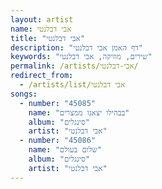 ```yaml
---
layout: artist
name: אבי דבלנטי
title: "אבי דבלנטי"
description: "דף האמן אבי דבלנטי"
keywords: "שירים, מוזיקה, אבי דבלנטי"
permalink: /artists/אבי-דבלנטי/
redirect_from:
  - /artists/list/אבי דבלנטי
songs:
  - number: "45085"
    name: "בבהילו יצאנו ממצרים"
    album: "סינגלים"
    artist: "אבי דבלנטי"
  - number: "45086"
    name: "שלום בעולם"
    album: "סינגלים"
    artist: "אבי דבלנטי"
---
```

